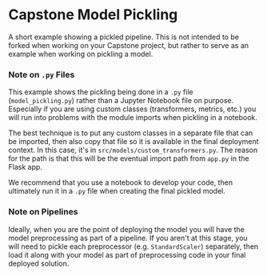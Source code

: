 # Capstone Model Pickling

A short example showing a pickled pipeline. This is not intended to be forked when working on your Capstone project, but rather to serve as an example when working on pickling a model.

### Note on `.py` Files

This example shows the pickling being done in a `.py` file (`model_pickling.py`) rather than a Jupyter Notebook file on purpose. Especially if you are using custom classes (transformers, metrics, etc.) you will run into problems with the module imports when pickling in a notebook.

The best technique is to put any custom classes in a separate file that can be imported, then also copy that file so it is available in the final deployment context.  In this case, it's in `src/models/custom_transformers.py`.  The reason for the path is that this will be the eventual import path from `app.py` in the Flask app.

We recommend that you use a notebook to develop your code, then ultimately run it in a `.py` file when creating the final pickled model.

### Note on Pipelines

Ideally, when you are the point of deploying the model you will have the model preprocessing as part of a pipeline.  If you aren't at this stage, you will need to pickle each preprocessor (e.g. `StandardScaler`) separately, then load it along with your model as part of preprocessing code in your final deployed solution.
